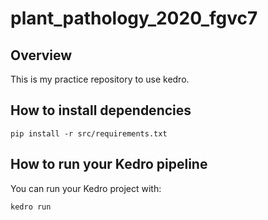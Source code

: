 # plant_pathology_2020_fgvc7

## Overview

This is my practice repository to use kedro.

## How to install dependencies

```
pip install -r src/requirements.txt
```

## How to run your Kedro pipeline

You can run your Kedro project with:

```
kedro run
```